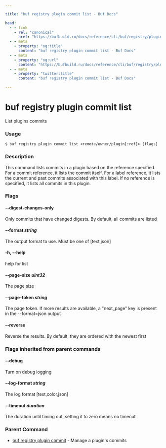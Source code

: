 ```yaml
---

title: "buf registry plugin commit list - Buf Docs"

head:
  - - link
    - rel: "canonical"
      href: "https://bufbuild.ru/docs/reference/cli/buf/registry/plugin/commit/list/"
  - - meta
    - property: "og:title"
      content: "buf registry plugin commit list - Buf Docs"
  - - meta
    - property: "og:url"
      content: "https://bufbuild.ru/docs/reference/cli/buf/registry/plugin/commit/list/"
  - - meta
    - property: "twitter:title"
      content: "buf registry plugin commit list - Buf Docs"

---
```


# buf registry plugin commit list

List plugins commits

### Usage

```console
$ buf registry plugin commit list <remote/owner/plugin[:ref]> [flags]
```

### Description

This command lists commits in a plugin based on the reference specified. For a commit reference, it lists the commit itself. For a label reference, it lists the current and past commits associated with this label. If no reference is specified, it lists all commits in this plugin.

### Flags

#### \--digest-changes-only

Only commits that have changed digests. By default, all commits are listed

#### \--format _string_

The output format to use. Must be one of \[text,json\]

#### \-h, --help

help for list

#### \--page-size _uint32_

The page size

#### \--page-token _string_

The page token. If more results are available, a "next_page" key is present in the --format=json output

#### \--reverse

Reverse the results. By default, they are ordered with the newest first

### Flags inherited from parent commands

#### \--debug

Turn on debug logging

#### \--log-format _string_

The log format \[text,color,json\]

#### \--timeout _duration_

The duration until timing out, setting it to zero means no timeout

### Parent Command

- [buf registry plugin commit](../) - Manage a plugin's commits
